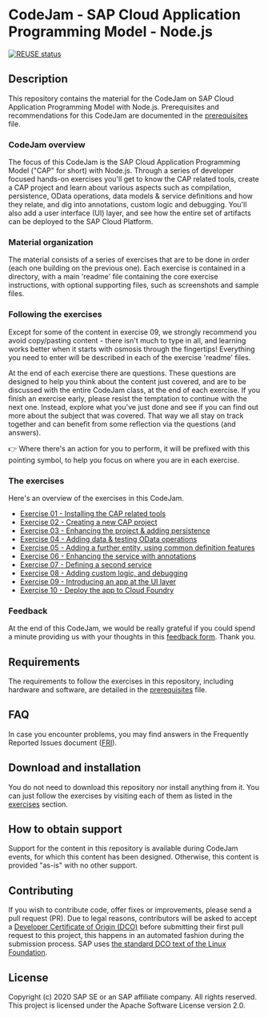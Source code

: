 # CodeJam - SAP Cloud Application Programming Model - Node.js

[![REUSE status](https://api.reuse.software/badge/github.com/SAP-samples/cloud-cap-nodejs-codejam)](https://api.reuse.software/info/github.com/SAP-samples/cloud-cap-nodejs-codejam)

## Description

This repository contains the material for the CodeJam on SAP Cloud Application Programming Model with Node.js. Prerequisites and recommendations for this CodeJam are documented in the [prerequisites](prerequisites.md) file.

### CodeJam overview

The focus of this CodeJam is the SAP Cloud Application Programming Model ("CAP" for short) with Node.js. Through a series of developer focused hands-on exercises you'll get to know the CAP related tools, create a CAP project and learn about various aspects such as compilation, persistence, OData operations, data models & service definitions and how they relate, and dig into annotations, custom logic and debugging. You'll also add a user interface (UI) layer, and see how the entire set of artifacts can be deployed to the SAP Cloud Platform.

### Material organization

The material consists of a series of exercises that are to be done in order (each one building on the previous one). Each exercise is contained in a directory, with a main 'readme' file containing the core exercise instructions, with optional supporting files, such as screenshots and sample files.

### Following the exercises

Except for some of the content in exercise 09, we strongly recommend you avoid copy/pasting content - there isn't much to type in all, and learning works better when it starts with osmosis through the fingertips! Everything you need to enter will be described in each of the exercise 'readme' files.

At the end of each exercise there are questions. These questions are designed to help you think about the content just covered, and are to be discussed with the entire CodeJam class, at the end of each exercise. If you finish an exercise early, please resist the temptation to continue with the next one. Instead, explore what you've just done and see if you can find out more about the subject that was covered. That way we all stay on track together and can benefit from some reflection via the questions (and answers).

:point_right: Where there's an action for you to perform, it will be prefixed with this pointing symbol, to help you focus on where you are in each exercise.

### The exercises

Here's an overview of the exercises in this CodeJam.

- [Exercise 01 - Installing the CAP related tools](exercises/01/)
- [Exercise 02 - Creating a new CAP project](exercises/02/)
- [Exercise 03 - Enhancing the project & adding persistence](exercises/03/)
- [Exercise 04 - Adding data & testing OData operations](exercises/04)
- [Exercise 05 - Adding a further entity, using common definition features](exercises/05)
- [Exercise 06 - Enhancing the service with annotations](exercises/06/)
- [Exercise 07 - Defining a second service](exercises/07/)
- [Exercise 08 - Adding custom logic, and debugging](exercises/08/)
- [Exercise 09 - Introducing an app at the UI layer](exercises/09/)
- [Exercise 10 - Deploy the app to Cloud Foundry](exercises/10/)

### Feedback

At the end of this CodeJam, we would be really grateful if you could spend a minute providing us with your thoughts in this [feedback form](https://bit.ly/codejam-cap-nodejs-feedback). Thank you.


## Requirements

The requirements to follow the exercises in this repository, including hardware and software, are detailed in the [prerequisites](prerequisites.md) file.

## FAQ

In case you encounter problems, you may find answers in the Frequently Reported Issues document ([FRI](FRI.md)).


## Download and installation

You do not need to download this repository nor install anything from it. You can just follow the exercises by visiting each of them as listed in the [exercises](#the-exercises) section.


## How to obtain support

Support for the content in this repository is available during CodeJam events, for which this content has been designed. Otherwise, this content is provided "as-is" with no other support.


## Contributing

If you wish to contribute code, offer fixes or improvements, please send a pull request (PR). Due to legal reasons, contributors will be asked to accept a [Developer Certificate of Origin (DCO)](https://en.wikipedia.org/wiki/Developer_Certificate_of_Origin) before submitting their first pull request to this project, this happens in an automated fashion during the submission process. SAP uses [the standard DCO text of the Linux Foundation](https://developercertificate.org/).

## License

Copyright (c) 2020 SAP SE or an SAP affiliate company. All rights reserved. This project is licensed under the Apache Software License version 2.0.
